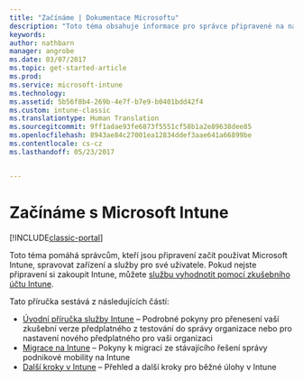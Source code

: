 ```yaml
---
title: "Začínáme | Dokumentace Microsoftu"
description: "Toto téma obsahuje informace pro správce připravené na nasazení Microsoft Intune do rozlehlé podnikové sítě, kterou spravují."
keywords: 
author: nathbarn
manager: angrobe
ms.date: 03/07/2017
ms.topic: get-started-article
ms.prod: 
ms.service: microsoft-intune
ms.technology: 
ms.assetid: 5b56f8b4-269b-4e7f-b7e9-b0401bdd42f4
ms.custom: intune-classic
ms.translationtype: Human Translation
ms.sourcegitcommit: 9ff1adae93fe6873f5551cf58b1a2e89638dee85
ms.openlocfilehash: 8943ae84c27001ea12834ddef3aae641a66899be
ms.contentlocale: cs-cz
ms.lasthandoff: 05/23/2017


---
```


# <a name="get-started-with-microsoft-intune"></a>Začínáme s Microsoft Intune

[!INCLUDE[classic-portal](../includes/classic-portal.md)]

Toto téma pomáhá správcům, kteří jsou připravení začít používat Microsoft Intune, spravovat zařízení a služby pro své uživatele. Pokud nejste připravení si zakoupit Intune, můžete [službu vyhodnotit pomocí zkušebního účtu Intune](/intune-classic/understand-explore/get-started-with-a-30-day-trial-of-microsoft-intune).

Tato příručka sestává z následujících částí:
- [Úvodní příručka služby Intune](start-with-a-paid-subscription-to-microsoft-intune.md) – Podrobné pokyny pro přenesení vaší zkušební verze předplatného z testování do správy organizace nebo pro nastavení nového předplatného pro vaši organizaci
- [Migrace na Intune](/intune-classic/plan-design/intune-mdm-migration-guide) – Pokyny k migraci ze stávajícího řešení správy podnikové mobility na Intune
- [Další kroky v Intune](prevent-company-data-leaks-from-Office-365-mobile-apps.md) – Přehled a další kroky pro běžné úlohy v Intune


